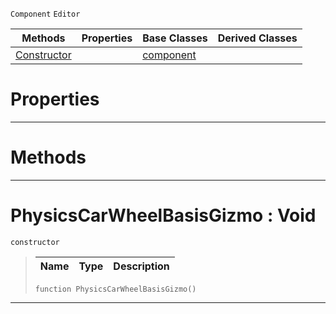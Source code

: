  `Component` `Editor`



|Methods|Properties|Base Classes|Derived Classes|
|---|---|---|---|
|[Constructor](physicscarwheelbasisgizmo.md#physicscarwheelbasisgizm)| |[component](component.md)| |


 #  Properties


---  
 #  Methods


---  
 #  PhysicsCarWheelBasisGizmo : Void

 `constructor`

> 
> |Name|Type|Description|
> |---|---|---|
> ```TS:Nada
> function PhysicsCarWheelBasisGizmo()
> ``` 


---  
 

 